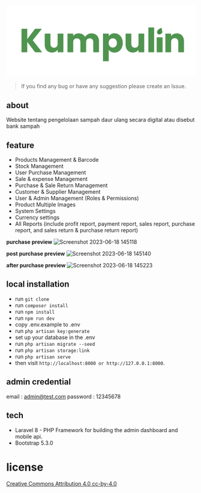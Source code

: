 ![Triangle POS](public/images/logo-dark.png)
> If you find any bug or have any suggestion please create an Issue.

## about
Website tentang pengelolaan sampah daur ulang secara digital atau disebut bank sampah 

## feature
- Products Management & Barcode 
- Stock Management
- User Purchase Management
- Sale & expense Management
- Purchase & Sale Return Management
- Customer & Supplier Management
- User & Admin Management (Roles & Permissions)
- Product Multiple Images
- System Settings
- Currency settings
- All Reports (include profit report, payment report, sales report, purchase report, and sales return & purchase return report)

**purchase preview**
![Screenshot 2023-06-18 145118](https://github.com/addsarah/banksampah/assets/116699790/2486d57e-d7dc-45c1-9906-da48b5122c20)

**post purchase preview**
![Screenshot 2023-06-18 145140](https://github.com/addsarah/banksampah/assets/116699790/7af633d8-ea0b-4f2e-887d-890a31906070)

**after purchase preview**
![Screenshot 2023-06-18 145223](https://github.com/addsarah/banksampah/assets/116699790/f433194f-b70f-4e52-9217-8c1f93f9aa2f)

## local installation
- run `` git clone  ``
- run ``composer install `` 
- run `` npm install ``
- run ``npm run dev``
- copy .env.example to .env
- run `` php artisan key:generate ``
- set up your database in the .env
- run `` php artisan migrate --seed ``
- run `` php artisan storage:link ``
- run `` php artisan serve ``
- then visit `` http://localhost:8000 or http://127.0.0.1:8000 ``.

## admin credential
email : admin@test.com
password : 12345678

## tech
- Laravel 8 - PHP Framework for building the admin dashboard and mobile api.
- Bootstrap 5.3.0
  
# license
[Creative Commons Attribution 4.0	cc-by-4.0](https://creativecommons.org/licenses/by/4.0/)

